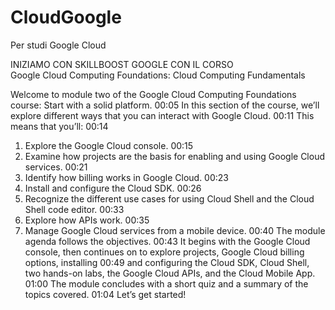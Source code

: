 # CloudGoogle
Per studi Google Cloud

INIZIAMO CON SKILLBOOST GOOGLE CON IL CORSO   
Google Cloud Computing Foundations: Cloud Computing Fundamentals

Welcome to module two of the Google Cloud Computing Foundations course: Start with a solid platform.
00:05
In this section of the course, we’ll explore different ways that you can interact with Google Cloud.
00:11
This means that you’ll:
00:14
1. Explore the Google Cloud console.
00:15
2. Examine how projects are the basis for enabling and using Google Cloud services.
00:21
3. Identify how billing works in Google Cloud.
00:23
4. Install and configure the Cloud SDK.
00:26
5. Recognize the different use cases for using Cloud Shell and the Cloud Shell code editor.
00:33
6. Explore how APIs work.
00:35
7. Manage Google Cloud services from a mobile device.
00:40
The module agenda follows the objectives.
00:43
It begins with the Google Cloud console, then continues on to explore projects, Google Cloud billing options, installing
00:49
and configuring the Cloud SDK, Cloud Shell, two hands-on labs, the Google Cloud APIs, and the Cloud Mobile App.
01:00
The module concludes with a short quiz and a summary of the topics covered.
01:04
Let’s get started!

